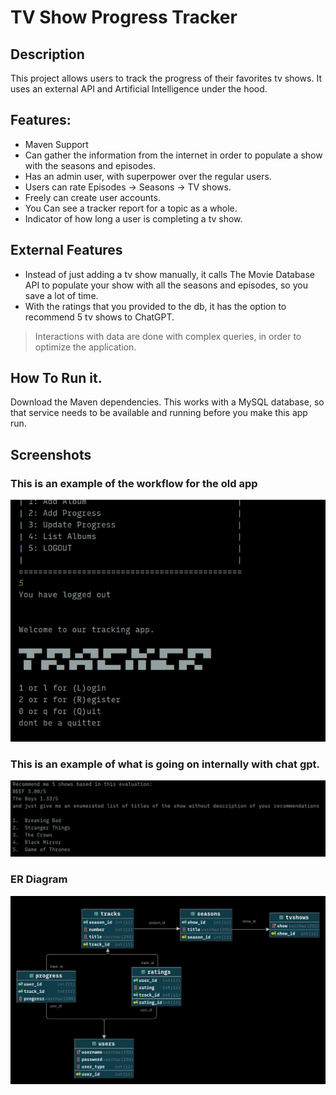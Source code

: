# TV Show Progress Tracker

## Description

This project allows users to track the progress of their favorites tv shows.
It uses an external API and Artificial Intelligence under the hood.

## Features:

- Maven Support
- Can gather the information from the internet in order to populate a show with the seasons and episodes.
- Has an admin user, with superpower over the regular users.
- Users can rate Episodes -> Seasons -> TV shows.
- Freely can create user accounts.
- You Can see a tracker report for a topic as a whole.
- Indicator of how long a user is completing a tv show.

## External Features

- Instead of just adding a tv show manually,
  it calls The Movie Database API to populate your show with all the seasons and
  episodes, so you save a lot of time.
- With the ratings that you provided to the db, it has the option to recommend 5 tv shows to ChatGPT.

> Interactions with data are done with complex queries, in order to optimize the application.

## How To Run it.

Download the Maven dependencies.
This works with a MySQL database, so that service needs to be available and running before you make this app run.

## Screenshots

### This is an example of the workflow for the old app

![old app](./doc/old_tracker.gif)

### This is an example of what is going on internally with chat gpt.

![example of a prompt](./doc/example_of_prompt.png)

### ER Diagram
![database](./doc/er_diagram.png)
